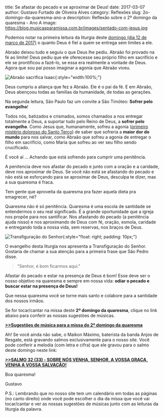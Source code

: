 ﻿title: Se afastar do pecado e se aproximar de Deus!
date: 2017-03-07
author: Gustavo Furtado de Oliveira Alves
category: Reflexões
slug: 2o-domingo-da-quaresma-ano-a
description: Reflexão sobre o 2º domingo da quaresma - Ano A
image: https://blog.musicasparamissa.com.br/images/sentado-com-jesus.jpg

Podemos notar na primeira leitura da liturgia deste [domingo (dia 12 de março de 2017)](http://musicasparamissa.com.br/sugestoes-para/2o-domingo-da-quaresma-ano-a/)
o quanto Deus é fiel a quem se entrega sem limites a ele.

Abraão deixou tudo e seguiu o que Deus lhe pediu.
Abraão foi provado na fé ao limite!
Deus pediu que ele oferecesse seu próprio filho em sacrifício
e ele se prontificou a fazê-lo, se essa era realmente a vontade de Deus.
Agora que sou pai posso imaginar a agonia que Abraão viveu.

![Abraão sacrifica Isaac](/images/abraao-sacrificar-isaac.jpg){:style="width:100%;"}

Deus cumpriu a aliança que fez a Abraão. Ele é o pai da fé.
E em Abraão, Deus abençoou todas as famílias da humanidade, de todas as gerações.

Na segunda leitura, São Paulo faz um convite a São Timóteo: **Sofrer pelo evangelho**!

Todos nós, batizados e crismados, somos chamados a nos entregar totalmente a Deus,
a suportar tudo pelo Reino de Deus, a **sofrer pelo evangelho**.
Como Jesus que, humanamente, sofreu a agonia
([primeiro mistério doloroso do Santo Terço](http://blog.musicasparamissa.com.br/o-instrumento-mais-importante-musico-catolico/))
de saber que sofreria a **maior dor do mundo** para nos salvar,
como Abraão que sofreu a agonia de entregar o filho em sacrifício,
como Maria que sofreu ao ver seu filho sendo crucificado.

É você aí ... Achando que está sofrendo para cumprir uma penitência.

A penitencia deve nos afastar do pecado e junto com a oração e a caridade, deve nos aproximar de Deus.
Se você não está se afastando do pecado e não está se esforçando para se aproximar de Deus,
desculpa te dizer, mas a sua quaresma é fraca.

Tem gente que aproveita da quaresma pra fazer aquela dieta pra emagrecer, né?

Quaresma não é só penitência. Quaresma é uma escola de santidade se entendermos o seu real significado.
É a grande oportunidade que a igreja nos propõe para nos santificar.
Nos afastando do pecado (a penitência ajuda nisso) e nos aproximando de Deus com fé, oração, esmola, caridade
e entregando toda a nossa vida, sem reservas, nos braços de Deus.


![Transfiguração do Senhor](/images/transfiguração.jpg){:style="float: right; padding: 10px;"}


O evangelho desta liturgia nos apresenta a Transfiguração do Senhor.
Gostaria de chamar a sua atenção para a primeira frase que São Pedro disse.

> "Senhor, é bom ficarmos aqui."

Afastar do pecado e estar na presença de Deus é bom!
Esse deve ser o nosso objetivo na quaresma e sempre em nossa vida:
**odiar o pecado e buscar estar na presença de Deus!**

Que nessa quaresma você se torne mais santo e colabore para a santidade dos nossos irmãos.

Se for tocar/cantar na missa deste **2º domingo da quaresma**, clique no link abaixo para conferir as nossas sugestões de músicas.

**[>>Sugestões de música para a missa do 2º domingo da quaresma](http://musicasparamissa.com.br/sugestoes-para/2o-domingo-da-quaresma-ano-a/)**

Ah! Se você ainda não sabe, o Maikon Máximo, baterista da banda Anjos de Resgate, está gravando salmos exclusivamente para o nosso site.
Você pode conferir a melodia (com letra e cifra) que ele gravou para o salmo deste domingo neste link:

**[>>SALMO 32 (33) - SOBRE NÓS VENHA, SENHOR, A VOSSA GRAÇA, VENHA A VOSSA SALVAÇÃO!](http://musicasparamissa.com.br/musica/salmo-32-33-sobre-nos-venha-senhor/)**

Boa quaresma!

Gustavo

P.S.: Lembrando que no nosso site tem um calendário em todas as páginas (no canto direito)
onde você pode escolher o dia da missa que você vai tocar/cantar e ver as nossas sugestões
de músicas junto com as leituras da liturgia da palavra.
